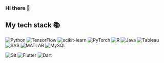 ### Hi there 👋






<h2> My tech stack 📚 </h2>

![Python](https://img.shields.io/badge/-Python-3776AB?style=for-the-badge&logo=Python&logoColor=white)
![TensorFlow](https://img.shields.io/badge/-TensorFlow-FF6F00?style=for-the-badge&logo=TensorFlow&logoColor=white)
![scikit-learn](https://img.shields.io/badge/-scikit-learn-F7931E?style=for-the-badge&logo=scikit-learn&logoColor=white)
![PyTorch](https://img.shields.io/badge/-PyTorch-EE4C2C?style=for-the-badge&logo=PyTorch&logoColor=white)
![R](https://img.shields.io/badge/-R-276DC3?style=for-the-badge&logo=R&logoColor=white)
![Java](https://img.shields.io/badge/-Java-007396?style=for-the-badge&logo=Java&logoColor=white)
![Tableau](https://img.shields.io/badge/-Tableau-E97627?style=for-the-badge&logo=Tableau&logoColor=white)
![SAS](https://img.shields.io/badge/-Java-007396?style=for-the-badge&logo=Java&logoColor=white)
![MATLAB](https://img.shields.io/badge/-Java-007396?style=for-the-badge&logo=Java&logoColor=white)
![MySQL](https://img.shields.io/badge/-MySQL-4479A1?style=for-the-badge&logo=MySQL&logoColor=white)


![Git](https://img.shields.io/badge/-Git-F05032?style=for-the-badge&logo=git&logoColor=ffffff)
![Flutter](https://img.shields.io/badge/-Flutter-02569B?style=for-the-badge&logo=Flutter&logoColor=ffffff)
![Dart](https://img.shields.io/badge/-Dart-0175C2?style=for-the-badge&logo=Dart&logoColor=ffffff)




<!--
**ssh1419/ssh1419** is a ✨ _special_ ✨ repository because its `README.md` (this file) appears on your GitHub profile.

Here are some ideas to get you started:

- 🔭 I’m currently working on ...
- 🌱 I’m currently learning ...
- 👯 I’m looking to collaborate on ...
- 🤔 I’m looking for help with ...
- 💬 Ask me about ...
- 📫 How to reach me: ...
- 😄 Pronouns: ...
- ⚡ Fun fact: ...
-->
